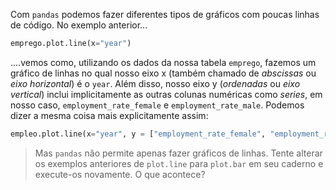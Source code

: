 Com `pandas` podemos fazer diferentes tipos de gráficos com poucas linhas de código. No exemplo anterior...

```python
emprego.plot.line(x="year")
```

....vemos como, utilizando os dados da nossa tabela `emprego`, fazemos um gráfico de linhas no qual nosso eixo x (também chamado de _abscissas_ ou _eixo horizontal_) é o `year`. Além disso, nosso eixo y (_ordenadas_ ou _eixo vertical_) inclui implicitamente as outras colunas numéricas como _series_, em nosso caso, `employment_rate_female` e `employment_rate_male`. Podemos dizer a mesma coisa mais explicitamente assim:

```python
empleo.plot.line(x="year", y = ["employment_rate_female", "employment_rate_male"])
```

> Mas `pandas` não permite apenas fazer gráficos de linhas. Tente alterar os exemplos anteriores de `plot.line` para `plot.bar` em seu caderno e execute-os novamente. O que acontece?
